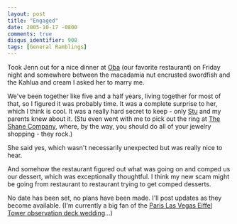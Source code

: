 ```yaml
---
layout: post
title: "Engaged"
date: 2005-10-17 -0800
comments: true
disqus_identifier: 908
tags: [General Ramblings]
---
```

Took Jenn out for a nice dinner at
[Oba](http://www.obarestaurant.com/home.html) (our favorite restaurant)
on Friday night and somewhere between the macadamia nut encrusted
swordfish and the Kahlua and cream I asked her to marry me.
 
 We've been together like five and a half years, living together for
most of that, so I figured it was probably time. It was a complete
surprise to her, which I think is cool. It was a really hard secret to
keep - only [Stu](http://www.stuartthompson.net) and my parents knew
about it. (Stu even went with me to pick out the ring at [The Shane
Company](http://www.shaneco.com), where, by the way, you should do all
of your jewelry shopping - they rock.)
 
 She said yes, which wasn't necessarily unexpected but was really nice
to hear.
 
 And somehow the restaurant figured out what was going on and comped us
our dessert, which was exceptionally thoughtful. I think my new scam
might be going from restaurant to restaurant trying to get comped
desserts.
 
 No date has been set, no plans have been made. I'll post updates as
they become available. (I'm currently a big fan of the [Paris Las Vegas
Eiffel Tower observation deck
wedding](http://www.caesars.com/Paris/LasVegas/Weddings/WeddingChapels/EiffelTowerWedding.htm)...)
